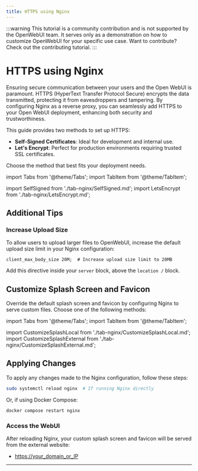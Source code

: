 ```yaml
---
title: HTTPS using Nginx
---
```


:::warning
This tutorial is a community contribution and is not supported by the OpenWebUI team. It serves only as a demonstration on how to customize OpenWebUI for your specific use case. Want to contribute? Check out the contributing tutorial.
:::

# HTTPS using Nginx

Ensuring secure communication between your users and the Open WebUI is paramount. HTTPS (HyperText Transfer Protocol Secure) encrypts the data transmitted, protecting it from eavesdroppers and tampering. By configuring Nginx as a reverse proxy, you can seamlessly add HTTPS to your Open WebUI deployment, enhancing both security and trustworthiness.

This guide provides two methods to set up HTTPS:

- **Self-Signed Certificates**: Ideal for development and internal use.
- **Let's Encrypt**: Perfect for production environments requiring trusted SSL certificates.

Choose the method that best fits your deployment needs.

import Tabs from '@theme/Tabs';
import TabItem from '@theme/TabItem';

import SelfSigned from './tab-nginx/SelfSigned.md';
import LetsEncrypt from './tab-nginx/LetsEncrypt.md';

<Tabs>
  <TabItem value="self-signed" label="Self-Signed Certificate">
    <SelfSigned />
  </TabItem>

  <TabItem value="letsencrypt" label="Let's Encrypt">
    <LetsEncrypt />
  </TabItem>
</Tabs>

## Additional Tips

### Increase Upload Size

To allow users to upload larger files to OpenWebUI, increase the default upload size limit in your Nginx configuration:

```nginx
client_max_body_size 20M;  # Increase upload size limit to 20MB
```

Add this directive inside your `server` block, above the `location /` block.

## Customize Splash Screen and Favicon

Override the default splash screen and favicon by configuring Nginx to serve custom files. Choose one of the following methods:

import Tabs from '@theme/Tabs';
import TabItem from '@theme/TabItem';

import CustomizeSplashLocal from './tab-nginx/CustomizeSplashLocal.md';
import CustomizeSplashExternal from './tab-nginx/CustomizeSplashExternal.md';

<Tabs>
  <TabItem value="local" label="Host Locally">
    <CustomizeSplashLocal />
  </TabItem>

  <TabItem value="external" label="Host Externally">
    <CustomizeSplashExternal />
  </TabItem>
</Tabs>

## Applying Changes

To apply any changes made to the Nginx configuration, follow these steps:

```bash
sudo systemctl reload nginx  # If running Nginx directly
```

Or, if using Docker Compose:

```bash
docker compose restart nginx
```

### Access the WebUI

After reloading Nginx, your custom splash screen and favicon will be served from the external website:

- [https://your_domain_or_IP](https://your_domain_or_IP)

---
